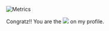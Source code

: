 ![Metrics](https://metrics.lecoq.io/abdoutelb)


Congratz!! You are the ![](https://gpvc.arturio.dev/abdoutelb) on my profile.
